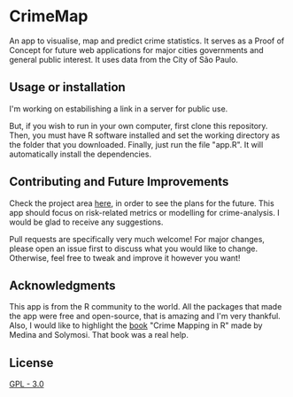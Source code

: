 # CrimeMap

An app to visualise, map and predict crime statistics. It serves as a Proof of Concept for future web applications for major cities governments and general public interest. It uses data from the City of São Paulo.

## Usage or installation

I'm working on estabilishing a link in a server for public use.

But, if you wish to run in your own computer, first clone this repository. Then, you must have R software installed and set the working directory as the folder that you downloaded. Finally, just run the file "app.R". It will automatically install the dependencies.

## Contributing and Future Improvements

Check the project area [here](https://github.com/Martins6/CrimeMap/projects/1), in order to see the plans for the future. This app should focus on risk-related metrics or modelling for crime-analysis. I would be glad to receive any suggestions.

Pull requests are specifically very much welcome! For major changes, please open an issue first to discuss what you would like to change. Otherwise, feel free to tweak and improve it however you want!

## Acknowledgments

This app is from the R community to the world. All the packages that made the app were free and open-source, that is amazing and I'm very thankful. Also, I would like to highlight the [book](https://maczokni.github.io/crimemapping_textbook_bookdown/) "Crime Mapping in R" made by Medina and Solymosi. That book was a real help.

## License
[GPL - 3.0](https://choosealicense.com/licenses/gpl-3.0/)
